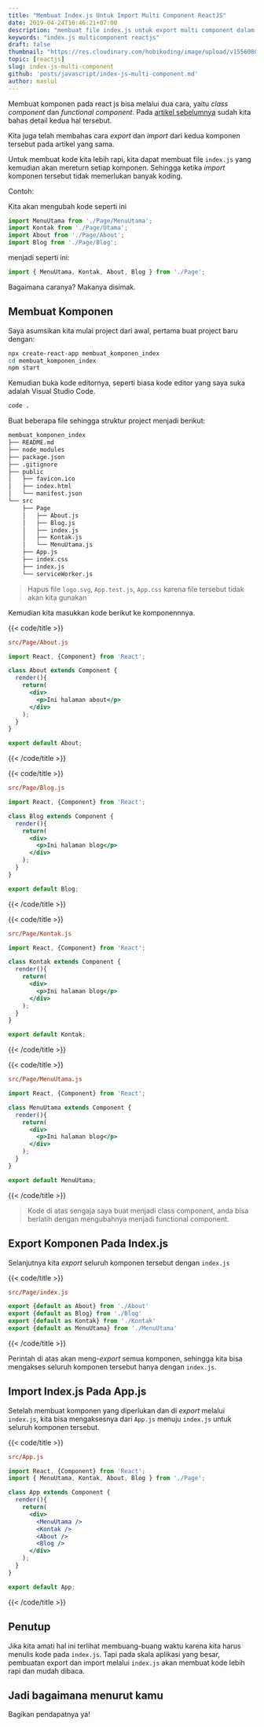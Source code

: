 ```yaml
---
title: "Membuat Index.js Untuk Import Multi Component ReactJS"
date: 2019-04-24T10:46:21+07:00
description: "membuat file index.js untuk export multi component dalam satu folder"
keywords: "index.js multicomponent reactjs"
draft: false
thumbnail: "https://res.cloudinary.com/hobikoding/image/upload/v1556080880/React/Import-Export-React.jpg"
topic: [reactjs]
slug: index-js-multi-component
github: 'posts/javascript/index-js-multi-component.md'
author: maslul
---
```


Membuat komponen pada react js bisa melalui dua cara, yaitu _class component_ dan _functional component_. Pada [artikel sebelumnya](/component-react/) sudah kita bahas detail kedua hal tersebut.

Kita juga telah membahas cara _export_ dan _import_ dari kedua komponen tersebut pada artikel yang sama.

Untuk membuat kode kita lebih rapi, kita dapat membuat file `index.js` yang kemudian akan mereturn setiap komponen. Sehingga ketika _import_ komponen tersebut tidak memerlukan banyak koding.

Contoh:

Kita akan mengubah kode seperti ini

```jsx
import MenuUtama from './Page/MenuUtama';
import Kontak from './Page/Utama';
import About from './Page/About';
import Blog from './Page/Blog';
```

menjadi seperti ini:

```jsx
import { MenuUtama, Kontak, About, Blog } from './Page';
```

Bagaimana caranya? Makanya disimak.

## Membuat Komponen

Saya asumsikan kita mulai project dari awal, pertama buat project baru dengan:

```bash
npx create-react-app membuat_komponen_index
cd membuat_komponen_index
npm start
```

Kemudian buka kode editornya, seperti biasa kode editor yang saya suka adalah Visual Studio Code.

```bash
code .
```

Buat beberapa file sehingga struktur project menjadi berikut:

```bash
membuat_komponen_index
├── README.md
├── node_modules
├── package.json
├── .gitignore
├── public
│   ├── favicon.ico
│   ├── index.html
│   └── manifest.json
└── src
    ├── Page
    │   ├── About.js
    │   ├── Blog.js
    │   ├── index.js
    │   ├── Kontak.js
    │   └── MenuUtama.js
    ├── App.js
    ├── index.css
    ├── index.js
    └── serviceWorker.js
```

>Hapus file `logo.svg`, `App.test.js`, `App.css` karena file tersebut tidak akan kita gunakan

Kemudian kita masukkan kode berikut ke komponennnya.

{{< code/title >}}

```ini
src/Page/About.js
```

```jsx
import React, {Component} from 'React';

class About extends Component {
  render(){
    return(
      <div>
        <p>Ini halaman about</p>
      </div>
    );
  }
}

export default About;
```

{{< /code/title >}}

{{< code/title >}}

```ini
src/Page/Blog.js
```

```jsx
import React, {Component} from 'React';

class Blog extends Component {
  render(){
    return(
      <div>
        <p>Ini halaman blog</p>
      </div>
    );
  }
}

export default Blog;
```

{{< /code/title >}}

{{< code/title >}}

```ini
src/Page/Kontak.js
```

```jsx
import React, {Component} from 'React';

class Kontak extends Component {
  render(){
    return(
      <div>
        <p>Ini halaman blog</p>
      </div>
    );
  }
}

export default Kontak;
```

{{< /code/title >}}

{{< code/title >}}

```ini
src/Page/MenuUtama.js
```

```jsx
import React, {Component} from 'React';

class MenuUtama extends Component {
  render(){
    return(
      <div>
        <p>Ini halaman blog</p>
      </div>
    );
  }
}

export default MenuUtama;
```

{{< /code/title >}}

>Kode di atas sengaja saya buat menjadi class component, anda bisa berlatih dengan mengubahnya menjadi functional component.

## Export Komponen Pada Index.js

Selanjutnya kita _export_ seluruh komponen tersebut dengan `index.js`

{{< code/title >}}

```ini
src/Page/index.js
```

```jsx
export {default as About} from './About'
export {default as Blog} from './Blog'
export {default as Kontak} from './Kontak'
export {default as MenuUtama} from './MenuUtama'
```

{{< /code/title >}}

Perintah di atas akan meng-_export_ semua komponen, sehingga kita bisa mengakses seluruh komponen tersebut hanya dengan `index.js`.

## Import Index.js Pada App.js

Setelah membuat komponen yang diperlukan dan di _export_ melalui `index.js`, kita bisa mengaksesnya dari `App.js` menuju `index.js` untuk seluruh komponen tersebut.

{{< code/title >}}

```ini
src/App.js
```

```jsx
import React, {Component} from 'React';
import { MenuUtama, Kontak, About, Blog } from './Page';

class App extends Component {
  render(){
    return(
      <div>
        <MenuUtama />
        <Kontak />
        <About />
        <Blog />
      </div>
    );
  }
}

export default App;
```

{{< /code/title >}}

## Penutup

Jika kita amati hal ini terlihat membuang-buang waktu karena kita harus menulis kode pada `index.js`. Tapi pada skala aplikasi yang besar, pembuatan export dan import melalui `index.js` akan membuat kode lebih rapi dan mudah dibaca.

## Jadi bagaimana menurut kamu

Bagikan pendapatnya ya!
